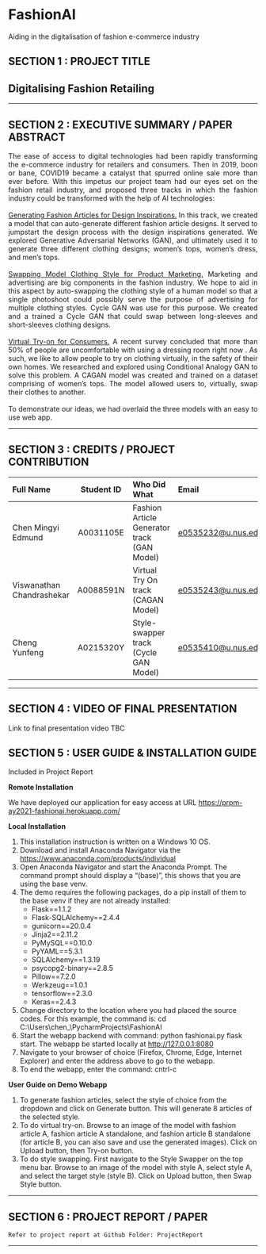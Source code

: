 # FashionAI
Aiding in the digitalisation of fashion e-commerce industry

## SECTION 1 : PROJECT TITLE
## Digitalising Fashion Retailing

---

## SECTION 2 : EXECUTIVE SUMMARY / PAPER ABSTRACT

<div style="text-align: justify"> The ease of access to digital technologies had been rapidly transforming the e-commerce industry for retailers and consumers. Then in 2019, boon or bane, COVID19 became a catalyst that spurred online sale more than ever before. With this impetus our project team had our eyes set on the fashion retail industry, and proposed three tracks in which the fashion industry could be transformed with the help of AI technologies: <br><br>
<ins>Generating Fashion Articles for Design Inspirations.</ins> In this track, we created a model that can auto-generate different fashion article designs. It served to jumpstart the design process with the design inspirations generated. We explored Generative Adversarial Networks (GAN), and ultimately used it to generate three different clothing designs; women’s tops, women’s dress, and men’s tops. <br><br>
<ins>Swapping Model Clothing Style for Product Marketing.</ins> Marketing and advertising are big components in the fashion industry. We hope to aid in this aspect by auto-swapping the clothing style of a human model so that a single photoshoot could possibly serve the purpose of advertising for multiple clothing styles. Cycle GAN was use for this purpose. We created and a trained a Cycle GAN that could swap between long-sleeves and short-sleeves clothing designs. <br><br>
<ins>Virtual Try-on for Consumers.</ins> A recent survey concluded that more than 50% of people are uncomfortable with using a dressing room right now . As such, we like to allow people to try on clothing virtually, in the safety of their own homes. We researched and explored using Conditional Analogy GAN to solve this problem. A CAGAN model was created and trained on a dataset comprising of women’s tops. The model allowed users to, virtually, swap their clothes to another. <br><br>
To demonstrate our ideas, we had overlaid the three models with an easy to use web app.
 </div>

---

## SECTION 3 : CREDITS / PROJECT CONTRIBUTION

| Full Name  | Student ID | Who Did What | Email |
| :------------ |:---------------:| :-----| :-----|
| Chen Mingyi Edmund | A0031105E | Fashion Article Generator track (GAN Model) | e0535232@u.nus.edu |
| Viswanathan Chandrashekar | A0088591N | Virtual Try On track (CAGAN Model) | e0535243@u.nus.edu|
| Cheng Yunfeng | A0215320Y | Style-swapper track (Cycle GAN Model) | e0535410@u.nus.edu|

---

## SECTION 4 : VIDEO OF FINAL PRESENTATION

Link to final presentation video TBC

## SECTION 5 : USER GUIDE & INSTALLATION GUIDE

Included in Project Report

**Remote Installation**

We have deployed our application for easy access at URL   https://prpm-ay2021-fashionai.herokuapp.com/

**Local Installation**

1.	This installation instruction is written on a Windows 10 OS.
2.	Download and install Anaconda Navigator via the   https://www.anaconda.com/products/individual
3.	Open Anaconda Navigator and start the Anaconda Prompt. The command prompt should display a “(base)”, this shows that you are using the base venv.
4.	The demo requires the following packages, do a pip install of them to the base venv if they are not already installed:
    *	Flask==1.1.2
    *	Flask-SQLAlchemy==2.4.4
    *	gunicorn==20.0.4
    *	Jinja2==2.11.2
    *	PyMySQL==0.10.0
    *	PyYAML==5.3.1
    *	SQLAlchemy==1.3.19
    *	psycopg2-binary==2.8.5
    *	Pillow==7.2.0
    *	Werkzeug==1.0.1
    *	tensorflow==2.3.0
    *	Keras==2.4.3
5.	Change directory to the location where you had placed the source codes. For this example, the command is: cd C:\Users\chen_\PycharmProjects\FashionAI
6.	Start the webapp backend with command: python fashionai.py flask start. The webapp be started locally at http://127.0.0.1:8080
7.	Navigate to your browser of choice (Firefox, Chrome, Edge, Internet Explorer) and enter the address above to go to the webapp.
8.	To end the webapp, enter the command: cntrl-c

**User Guide on Demo Webapp**
1.	To generate fashion articles, select the style of choice from the dropdown and click on Generate button. This will generate 8 articles of the selected style.
2.	To do virtual try-on. Browse to an image of the model with fashion article A, fashion article A standalone, and fashion article B standalone (for article B, you can also save and use the generated images). Click on Upload button, then Try-on button.
3.	To do style swapping. First navigate to the Style Swapper on the top menu bar. Browse to an image of the model with style A, select style A, and select the target style (style B). Click on Upload button, then Swap Style button.

---
## SECTION 6 : PROJECT REPORT / PAPER

`Refer to project report at Github Folder: ProjectReport`

---

